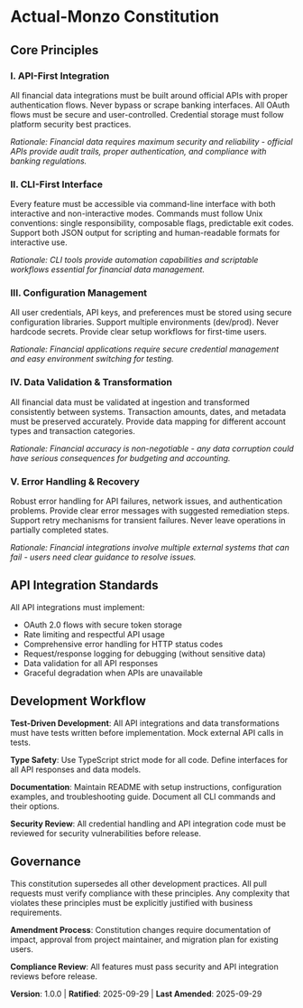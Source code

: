 <!--
Sync Impact Report:
- Version change: Initial → 1.0.0
- Modified principles: All principles created (initial constitution)
- Added sections: Core Principles, API Integration Standards, Development Workflow, Governance
- Removed sections: None
- Templates requiring updates:
  ✅ plan-template.md - Constitution Check references aligned
  ✅ spec-template.md - Requirements alignment verified
  ✅ tasks-template.md - Task categorization aligned
- Follow-up TODOs: None
-->

# Actual-Monzo Constitution

## Core Principles

### I. API-First Integration
All financial data integrations must be built around official APIs with proper authentication flows. Never bypass or scrape banking interfaces. All OAuth flows must be secure and user-controlled. Credential storage must follow platform security best practices.

*Rationale: Financial data requires maximum security and reliability - official APIs provide audit trails, proper authentication, and compliance with banking regulations.*

### II. CLI-First Interface
Every feature must be accessible via command-line interface with both interactive and non-interactive modes. Commands must follow Unix conventions: single responsibility, composable flags, predictable exit codes. Support both JSON output for scripting and human-readable formats for interactive use.

*Rationale: CLI tools provide automation capabilities and scriptable workflows essential for financial data management.*

### III. Configuration Management
All user credentials, API keys, and preferences must be stored using secure configuration libraries. Support multiple environments (dev/prod). Never hardcode secrets. Provide clear setup workflows for first-time users.

*Rationale: Financial applications require secure credential management and easy environment switching for testing.*

### IV. Data Validation & Transformation
All financial data must be validated at ingestion and transformed consistently between systems. Transaction amounts, dates, and metadata must be preserved accurately. Provide data mapping for different account types and transaction categories.

*Rationale: Financial accuracy is non-negotiable - any data corruption could have serious consequences for budgeting and accounting.*

### V. Error Handling & Recovery
Robust error handling for API failures, network issues, and authentication problems. Provide clear error messages with suggested remediation steps. Support retry mechanisms for transient failures. Never leave operations in partially completed states.

*Rationale: Financial integrations involve multiple external systems that can fail - users need clear guidance to resolve issues.*

## API Integration Standards

All API integrations must implement:
- OAuth 2.0 flows with secure token storage
- Rate limiting and respectful API usage
- Comprehensive error handling for HTTP status codes
- Request/response logging for debugging (without sensitive data)
- Data validation for all API responses
- Graceful degradation when APIs are unavailable

## Development Workflow

**Test-Driven Development**: All API integrations and data transformations must have tests written before implementation. Mock external API calls in tests.

**Type Safety**: Use TypeScript strict mode for all code. Define interfaces for all API responses and data models.

**Documentation**: Maintain README with setup instructions, configuration examples, and troubleshooting guide. Document all CLI commands and their options.

**Security Review**: All credential handling and API integration code must be reviewed for security vulnerabilities before release.

## Governance

This constitution supersedes all other development practices. All pull requests must verify compliance with these principles. Any complexity that violates these principles must be explicitly justified with business requirements.

**Amendment Process**: Constitution changes require documentation of impact, approval from project maintainer, and migration plan for existing users.

**Compliance Review**: All features must pass security and API integration reviews before release.

**Version**: 1.0.0 | **Ratified**: 2025-09-29 | **Last Amended**: 2025-09-29